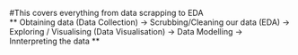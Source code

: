 #This covers everything from data scrapping to EDA  <br/>
** Obtaining data (Data Collection) -> Scrubbing/Cleaning our data (EDA) -> Exploring / Visualising (Data Visualisation) -> Data Modelling -> Innterpreting the data **
